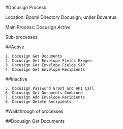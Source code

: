 #Docusign Process

Location: Boomi Directory Docusign, under Boventus.

Main Process: Docusign *Active*

Sub-processes:

##Active
    
    1. Docusign Get Documents 
    2. Docusign Get Envelope Fields Exogen
    3. Docusign Get Envelope Fields SAP
    4. Docusign Get Envelope Recipients
    
##Inactive
    
    5. Docusign Password Grant and API Call
    6. Docusign Get Documents Combined
    7. Docusign Add Envelope Recipients
    8. Docusign Delete Recipients
    
#Walkthrough of processes

##Docusign Get Documents
  
